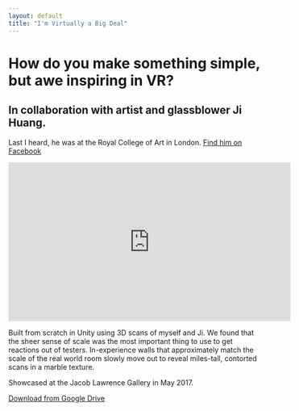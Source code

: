 ```yaml
---
layout: default
title: "I'm Virtually a Big Deal"
---
```

# How do you make something simple, but awe inspiring in VR?

## In collaboration with artist and glassblower Ji Huang.
Last I heard, he was at the Royal College of Art in London.
[Find him on Facebook](https://www.facebook.com/ji.huang.520)


<iframe width="560" height="315" src="https://www.youtube.com/embed/TICTYyVr5t8" frameborder="0" allow="accelerometer; autoplay; encrypted-media; gyroscope; picture-in-picture" allowfullscreen></iframe>


Built from scratch in Unity using 3D scans of myself and Ji. We found that the sheer sense of scale was the most important thing to use to get reactions out of testers. In-experience walls that approximately match the scale of the real world room slowly move out to reveal miles-tall, contorted scans in a marble texture.

Showcased at the Jacob Lawrence Gallery in May 2017.

[Download from Google Drive](https://drive.google.com/file/d/0B0Ru7Co4giZgRnN0TVpld25kSG8/view?usp=sharing)
